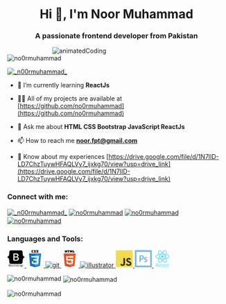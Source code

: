 <h1 align="center">Hi 👋, I'm Noor Muhammad</h1>
<h3 align="center">A passionate frontend developer from Pakistan</h3>
<img align="right" alt="animatedCoding" width="400" src="https://img.freepik.com/free-vector/male-programmer-working-computer-office-wall-with-hanging-reminder-stickers-developer-creating-new-software-interface-coding-programming-system-administrator-designer-character_575670-1159.jpg?w=2000">

<p align="left"> <img src="https://komarev.com/ghpvc/?username=no0rmuhammad&label=Profile%20views&color=0e75b6&style=flat" alt="no0rmuhammad" /> </p>

<p align="left"> <a href="https://twitter.com/_n00rmuhammad_" target="blank"><img src="https://img.shields.io/twitter/follow/_n00rmuhammad_?logo=twitter&style=for-the-badge" alt="_n00rmuhammad_" /></a> </p>

- 🌱 I’m currently learning **ReactJs**

- 👨‍💻 All of my projects are available at [https://github.com/no0rmuhammad](https://github.com/no0rmuhammad)

- 💬 Ask me about **HTML CSS Bootstrap JavaScript ReactJs**

- 📫 How to reach me **noor.fpt@gmail.com**

- 📄 Know about my experiences [https://drive.google.com/file/d/1N7lID-LD7ChzTuywHFAQLVy7_ijxkg70/view?usp=drive_link](https://drive.google.com/file/d/1N7lID-LD7ChzTuywHFAQLVy7_ijxkg70/view?usp=drive_link)

<h3 align="left">Connect with me:</h3>
<p align="left">
<a href="https://twitter.com/_n00rmuhammad_" target="blank"><img align="center" src="https://raw.githubusercontent.com/rahuldkjain/github-profile-readme-generator/master/src/images/icons/Social/twitter.svg" alt="_n00rmuhammad_" height="30" width="40" /></a>
<a href="https://linkedin.com/in/no0rmuhammad" target="blank"><img align="center" src="https://raw.githubusercontent.com/rahuldkjain/github-profile-readme-generator/master/src/images/icons/Social/linked-in-alt.svg" alt="no0rmuhammad" height="30" width="40" /></a>
<a href="https://fb.com/no0rmuhammad" target="blank"><img align="center" src="https://raw.githubusercontent.com/rahuldkjain/github-profile-readme-generator/master/src/images/icons/Social/facebook.svg" alt="no0rmuhammad" height="30" width="40" /></a>
<a href="https://instagram.com/no0rmuhammad" target="blank"><img align="center" src="https://raw.githubusercontent.com/rahuldkjain/github-profile-readme-generator/master/src/images/icons/Social/instagram.svg" alt="no0rmuhammad" height="30" width="40" /></a>
</p>

<h3 align="left">Languages and Tools:</h3>
<p align="left"> <a href="https://getbootstrap.com" target="_blank" rel="noreferrer"> <img src="https://raw.githubusercontent.com/devicons/devicon/master/icons/bootstrap/bootstrap-plain-wordmark.svg" alt="bootstrap" width="40" height="40"/> </a> <a href="https://www.w3schools.com/css/" target="_blank" rel="noreferrer"> <img src="https://raw.githubusercontent.com/devicons/devicon/master/icons/css3/css3-original-wordmark.svg" alt="css3" width="40" height="40"/> </a> <a href="https://git-scm.com/" target="_blank" rel="noreferrer"> <img src="https://www.vectorlogo.zone/logos/git-scm/git-scm-icon.svg" alt="git" width="40" height="40"/> </a> <a href="https://www.w3.org/html/" target="_blank" rel="noreferrer"> <img src="https://raw.githubusercontent.com/devicons/devicon/master/icons/html5/html5-original-wordmark.svg" alt="html5" width="40" height="40"/> </a> <a href="https://www.adobe.com/in/products/illustrator.html" target="_blank" rel="noreferrer"> <img src="https://www.vectorlogo.zone/logos/adobe_illustrator/adobe_illustrator-icon.svg" alt="illustrator" width="40" height="40"/> </a> <a href="https://developer.mozilla.org/en-US/docs/Web/JavaScript" target="_blank" rel="noreferrer"> <img src="https://raw.githubusercontent.com/devicons/devicon/master/icons/javascript/javascript-original.svg" alt="javascript" width="40" height="40"/> </a> <a href="https://www.photoshop.com/en" target="_blank" rel="noreferrer"> <img src="https://raw.githubusercontent.com/devicons/devicon/master/icons/photoshop/photoshop-line.svg" alt="photoshop" width="40" height="40"/> </a> <a href="https://reactjs.org/" target="_blank" rel="noreferrer"> <img src="https://raw.githubusercontent.com/devicons/devicon/master/icons/react/react-original-wordmark.svg" alt="react" width="40" height="40"/> </a> </p>

<p><img align="left" src="https://github-readme-stats.vercel.app/api/top-langs?username=no0rmuhammad&show_icons=true&locale=en&layout=compact" alt="no0rmuhammad" /></p>

<p>&nbsp;<img align="center" src="https://github-readme-stats.vercel.app/api?username=no0rmuhammad&show_icons=true&locale=en" alt="no0rmuhammad" /></p>

<p><img align="center" src="https://github-readme-streak-stats.herokuapp.com/?user=no0rmuhammad&" alt="no0rmuhammad" /></p>
